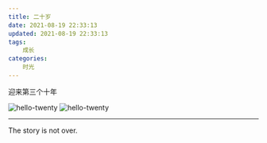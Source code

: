 ```yaml
---
title: 二十岁
date: 2021-08-19 22:33:13
updated: 2021-08-19 22:33:13
tags:
    成长  
categories:
    时光
---
```


迎来第三个十年


![hello-twenty](..\..\images\posts\20-years-old\hello-twenty.png)
![hello-twenty](..\..\..\img\posts\20-years-old\hello-twenty.png)



---

The story is not over.

